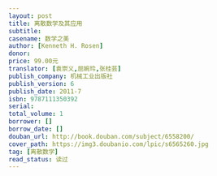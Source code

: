 ```yaml
---
layout: post
title: 离散数学及其应用
subtitle: 
casename: 数学之美
author: [Kenneth H. Rosen]
donor: 
price: 99.00元
translator: [袁崇义,屈婉玲,张桂芸]
publish_company: 机械工业出版社
publish_version: 6
publish_date: 2011-7
isbn: 9787111350392
serial: 
total_volume: 1
borrower: []
borrow_date: []
douban_url: http://book.douban.com/subject/6558200/
cover_path: https://img3.doubanio.com/lpic/s6565260.jpg
tag: [离散数学]
read_status: 读过
---
```

